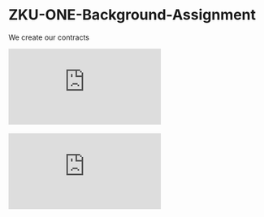# ZKU-ONE-Background-Assignment
 We create our contracts


![image](https://github.com/Argedik/ZKU-ONE-Background-Assignment/blob/c4133251325a4691cf701fc8774c6b78d3b8164c/images/Background%20Assignment.pdf)


![cover](https://github.com/Argedik/ZKU-ONE-Background-Assignment/blob/c4133251325a4691cf701fc8774c6b78d3b8164c/images/Background%20Assignment.pdf)
